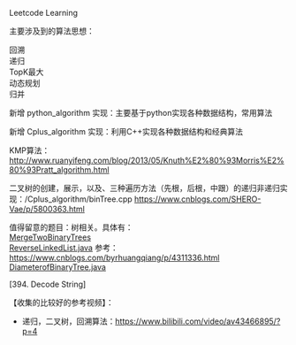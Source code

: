 Leetcode Learning  

主要涉及到的算法思想：  

回溯  
递归  
TopK最大  
动态规划  
归并  

新增 python_algorithm 实现：主要基于python实现各种数据结构，常用算法  
  
新增 Cplus_algorithm 实现：利用C++实现各种数据结构和经典算法  


  
KMP算法： http://www.ruanyifeng.com/blog/2013/05/Knuth%E2%80%93Morris%E2%80%93Pratt_algorithm.html  

二叉树的创建，展示，以及、三种遍历方法（先根，后根，中跟）的递归非递归实现：/Cplus_algorithm/binTree.cpp  https://www.cnblogs.com/SHERO-Vae/p/5800363.html  

值得留意的题目：树相关。具体有：   
[MergeTwoBinaryTrees](https://github.com/Jiede1/leetcode-practice/blob/master/Top100LinkedQuestion/MergeTwoBinaryTrees.java)  
[ReverseLinkedList.java](https://github.com/Jiede1/leetcode-practice/blob/master/Top100LinkedQuestion/ReverseLinkedList.java)  参考：https://www.cnblogs.com/byrhuangqiang/p/4311336.html     
[DiameterofBinaryTree.java](https://github.com/Jiede1/leetcode-practice/blob/master/Top100LinkedQuestion/DiameterofBinaryTree.java)  

[394. Decode String]

【收集的比较好的参考视频】：  
* 递归，二叉树，回溯算法：https://www.bilibili.com/video/av43466895/?p=4  

